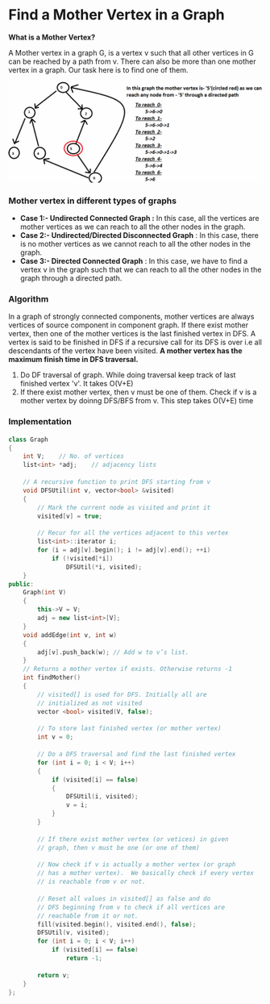 # Find a Mother Vertex in a Graph

**What is a Mother Vertex?**

A Mother vertex in a graph G, is a vertex v such that all other vertices in G can be reached by a path from v. There can also be more than one mother vertex in a graph. Our task here is to find one of them.

![](../../.gitbook/assets/image%20%2816%29.png)

### Mother vertex in different types of graphs

* **Case 1:- Undirected Connected Graph :** In this case, all the vertices are mother vertices as we can reach to all the other nodes in the graph.
* **Case 2:- Undirected/Directed Disconnected Graph** : In this case, there is no mother vertices as we cannot reach to all the other nodes in the graph.
* **Case 3:- Directed Connected Graph** : In this case, we have to find a vertex v in the graph such that we can reach to all the other nodes in the graph through a directed path.

### Algorithm

In a graph of strongly connected components, mother vertices are always vertices of source component in component graph. If there exist mother vertex, then one of the mother vertices is the last finished vertex in DFS. A vertex is said to be finished in DFS if a recursive call for its DFS is over i.e all descendants of the vertex have been visited. **A mother vertex has the maximum finish time in DFS traversal.**

1. Do DF traversal of graph. While doing traversal keep track of last finished vertex 'v'. It takes O\(V+E\)
2. If there exist mother vertex, then v must be one of them. Check if v is a mother vertex by doinng DFS/BFS from v. This step takes O\(V+E\) time

### Implementation

```cpp
class Graph
{
    int V;    // No. of vertices
    list<int> *adj;    // adjacency lists
 
    // A recursive function to print DFS starting from v
    void DFSUtil(int v, vector<bool> &visited)
    {
        // Mark the current node as visited and print it
        visited[v] = true;
 
        // Recur for all the vertices adjacent to this vertex
        list<int>::iterator i;
        for (i = adj[v].begin(); i != adj[v].end(); ++i)
            if (!visited[*i])
                DFSUtil(*i, visited);
    }
public:
    Graph(int V)
    {
        this->V = V;
        adj = new list<int>[V];
    }
    void addEdge(int v, int w)
    {
        adj[v].push_back(w); // Add w to v’s list.
    }
    // Returns a mother vertex if exists. Otherwise returns -1
    int findMother()
    {    
        // visited[] is used for DFS. Initially all are
        // initialized as not visited
        vector <bool> visited(V, false);
 
        // To store last finished vertex (or mother vertex)
        int v = 0;
 
        // Do a DFS traversal and find the last finished vertex
        for (int i = 0; i < V; i++)
        {
            if (visited[i] == false)
            {
                DFSUtil(i, visited);
                v = i;
            }
        }
 
        // If there exist mother vertex (or vetices) in given
        // graph, then v must be one (or one of them)
 
        // Now check if v is actually a mother vertex (or graph
        // has a mother vertex).  We basically check if every vertex
        // is reachable from v or not.
 
        // Reset all values in visited[] as false and do
        // DFS beginning from v to check if all vertices are
        // reachable from it or not.
        fill(visited.begin(), visited.end(), false);
        DFSUtil(v, visited);
        for (int i = 0; i < V; i++)
            if (visited[i] == false)
                return -1;
 
        return v;
    }
};
```


